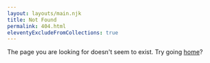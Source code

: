 ```yaml
---
layout: layouts/main.njk
title: Not Found
permalink: 404.html
eleventyExcludeFromCollections: true
---
```


The page you are looking for doesn't seem to exist. Try going [home](/)?
